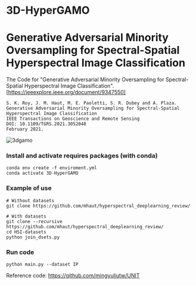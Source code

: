 # 3D-HyperGAMO

# Generative Adversarial Minority Oversampling for Spectral-Spatial Hyperspectral Image Classification
The Code for "Generative Adversarial Minority Oversampling for Spectral-Spatial Hyperspectral Image Classification". [https://ieeexplore.ieee.org/document/9347550]
```
S. K. Roy, J. M. Haut, M. E. Paoletti, S. R. Dubey and A. Plaza. 
Generative Adversarial Minority Oversampling for Spectral-Spatial Hyperspectral Image Classification
IEEE Transactions on Geoscience and Remote Sensing
DOI: 10.1109/TGRS.2021.3052048
February 2021.
```

![3dgamo](https://github.com/mhaut/3D-HyperGAMO/blob/master/images/gamo.png)



### Install and activate requires packages (with conda)
```
conda env create -f enviroment.yml
conda activate 3D-HyperGAMO
```

### Example of use
```
# Without datasets
git clone https://github.com/mhaut/hyperspectral_deeplearning_review/

# With datasets
git clone --recursive https://github.com/mhaut/hyperspectral_deeplearning_review/
cd HSI-datasets
python join_dsets.py
```


### Run code

```
python main.py --dataset IP 

```

Reference code: https://github.com/mingyuliutw/UNIT
